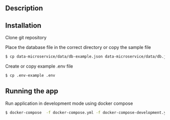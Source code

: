 ## Description

## Installation

Clone git repository

Place the database file in the correct directory or copy the sample file

```bash
$ cp data-microservice/data/db-example.json data-microservice/data/db.json
```

Create or copy example .env file

```bash
$ cp .env-example .env
```

## Running the app

Run application in development mode using docker compose

```bash
$ docker-compose  -f docker-compose.yml -f docker-compose-development.yml up --build -V
```
